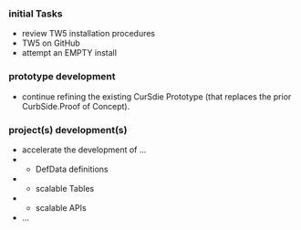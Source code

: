 ### initial Tasks
* review TW5 installation procedures
* TW5 on GitHub
* attempt an EMPTY install

### prototype development
* continue refining the existing CurSdie Prototype (that replaces the prior CurbSide.Proof of Concept).

### project(s) development(s)
* accelerate the development of ...
* * DefData definitions
* * scalable Tables
* * scalable APIs
* ...
